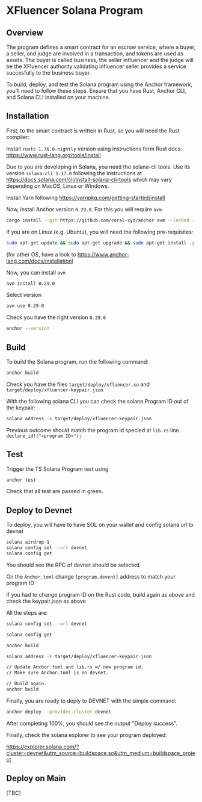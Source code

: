 # XFluencer Solana Program

## Overview

The program defines a smart contract for an escrow service, where a buyer, a seller, and judge are involved in a transaction, and tokens are used as assets. The buyer is called business, the seller influencer and the judge will be the XFluencer authority validating influencer seller provides a service succesfully to the business buyer.

To build, deploy, and test the Solana program using the Anchor framework, you'll need to follow these steps. Ensure that you have Rust, Anchor CLI, and Solana CLI installed on your machine.

## Installation

First, to the  smart contract is written in Rust, so you will need the Rust complier:

Install `rustc 1.76.0-nightly` version using instructions form Rust docs: https://www.rust-lang.org/tools/install

Due to you are developing in Solana, you need the solana-cli tools.
Use its version `solana-cli 1.17.0` following the instructions at https://docs.solana.com/cli/install-solana-cli-tools which may vary  depending on MacOS, Linux or Windows.

Install Yarn following https://yarnpkg.com/getting-started/install

Now, install Anchor version `0.29.0`. For this you will require `avm`.

```bash
cargo install --git https://github.com/coral-xyz/anchor avm --locked --force
```

If you are on Linux (e.g. Ubuntu), you will need the following pre-requisites:

```bash
sudo apt-get update && sudo apt-get upgrade && sudo apt-get install -y pkg-config build-essential libudev-dev libssl-dev
```


(for other OS, have a look to https://www.anchor-lang.com/docs/installation)

Now, you can install `avm`

```bash
avm install 0.29.0
```

Select version 
```bash
avm use 0.29.0
```

Check you have the right version `0.29.0`

```bash
anchor --version
```

## Build

To build the Solana program, run the following command:

```bash
anchor build
```

Check you have the files `target/deploy/xfluencer.so` and `target/deploy/xfluencer-keypair.json` 

With the following solana CLI you can check the solana Program ID out of the keypair:

```bash
solana address -k target/deploy/xfluencer-keypair.json 
```

Previous outcome should match the program id specied at `lib.rs` line `declare_id!("<program ID>");`

## Test

Trigger the TS Solana Program test using

```bash
anchor test
```

Check that all test are passed in green.

## Deploy to Devnet

To deploy, you will have to have SOL on your wallet and config solana url to devnet

```bash
solana airdrop 1
solana config set --url devnet
solana config get
```
You should see the RPC of devnet should be selected.

On the `Anchor.toml` change `[program.devent]` address to match your program ID

If you had to change program ID on the Rust code, build again as above and check the keypair.json as above

All the steps are:
```bash
solana config set --url devnet

solana config get

anchor build

solana address -k target/deploy/xfluencer-keypair.json

// Update Anchor.toml and lib.rs w/ new program id.
// Make sure Anchor.toml is on devnet.

// Build again.
anchor build
```

Finally, you are ready to deply to DEVNET with the simple command:

```bash
anchor deploy --provider.cluster devnet
```
After completing 100%, you should see the output "Deploy success".

Finally, check the solana explorer to see your program deployed: 

https://explorer.solana.com/?cluster=devnet&utm_source=buildspace.so&utm_medium=buildspace_project

## Deploy on Main
[TBC]

